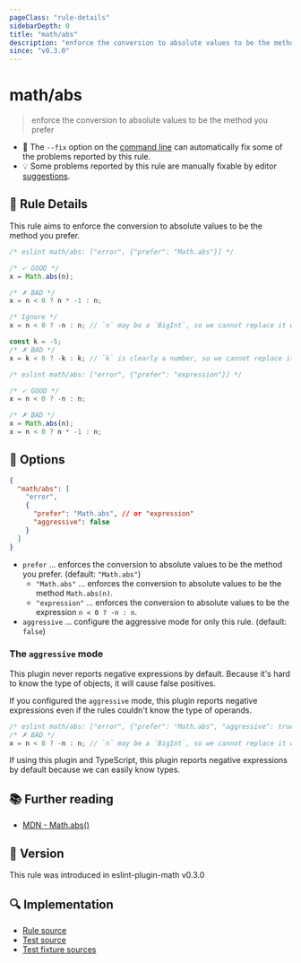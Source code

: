 ```yaml
---
pageClass: "rule-details"
sidebarDepth: 0
title: "math/abs"
description: "enforce the conversion to absolute values to be the method you prefer"
since: "v0.3.0"
---
```


# math/abs

> enforce the conversion to absolute values to be the method you prefer

- 🔧 The `--fix` option on the [command line](https://eslint.org/docs/user-guide/command-line-interface#fixing-problems) can automatically fix some of the problems reported by this rule.
- 💡 Some problems reported by this rule are manually fixable by editor [suggestions](https://eslint.org/docs/developer-guide/working-with-rules#providing-suggestions).

## 📖 Rule Details

This rule aims to enforce the conversion to absolute values to be the method you prefer.

<eslint-code-block fix>

<!-- eslint-skip -->

```js
/* eslint math/abs: ["error", {"prefer": "Math.abs"}] */

/* ✓ GOOD */
x = Math.abs(n);

/* ✗ BAD */
x = n < 0 ? n * -1 : n;

/* Ignore */
x = n < 0 ? -n : n; // `n` may be a `BigInt`, so we cannot replace it with `Math.abs(n)`.

const k = -5;
/* ✗ BAD */
x = k < 0 ? -k : k; // `k` is clearly a number, so we cannot replace it with `Math.abs(k)`.
```

</eslint-code-block>

<eslint-code-block fix>

<!-- eslint-skip -->

```js
/* eslint math/abs: ["error", {"prefer": "expression"}] */

/* ✓ GOOD */
x = n < 0 ? -n : n;

/* ✗ BAD */
x = Math.abs(n);
x = n < 0 ? n * -1 : n;
```

</eslint-code-block>

## 🔧 Options

```json
{
  "math/abs": [
    "error",
    {
      "prefer": "Math.abs", // or "expression"
      "aggressive": false
    }
  ]
}
```

- `prefer` ... enforces the conversion to absolute values to be the method you prefer. (default: `"Math.abs"`)
  - `"Math.abs"` ... enforces the conversion to absolute values to be the method `Math.abs(n)`.
  - `"expression"` ... enforces the conversion to absolute values to be the expression `n < 0 ? -n : n`.
- `aggressive` ... configure the aggressive mode for only this rule. (default: `false`)

### The `aggressive` mode

This plugin never reports negative expressions by default. Because it's hard to know the type of objects, it will cause false positives.

If you configured the `aggressive` mode, this plugin reports negative expressions even if the rules couldn't know the type of operands.

<eslint-code-block fix>

<!-- eslint-skip -->

```js
/* eslint math/abs: ["error", {"prefer": "Math.abs", "aggressive": true}] */
/* ✗ BAD */
x = n < 0 ? -n : n; // `n` may be a `BigInt`, so we cannot replace it with `Math.abs(n)`.
```

</eslint-code-block>

If using this plugin and TypeScript, this plugin reports negative expressions by default because we can easily know types.

## 📚 Further reading

- [MDN - Math.abs()](https://developer.mozilla.org/en-US/docs/Web/JavaScript/Reference/Global_Objects/Math/abs)

## 🚀 Version

This rule was introduced in eslint-plugin-math v0.3.0

## 🔍 Implementation

- [Rule source](https://github.com/ota-meshi/eslint-plugin-math/blob/main/src/rules/abs.ts)
- [Test source](https://github.com/ota-meshi/eslint-plugin-math/blob/main/tests/src/rules/abs.ts)
- [Test fixture sources](https://github.com/ota-meshi/eslint-plugin-math/tree/main/tests/fixtures/rules/abs)
